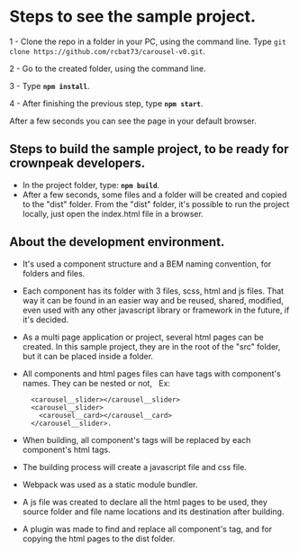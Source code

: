 # Steps to see the sample project.

1 - Clone the repo in a folder in your PC, using the command line. Type `git clone https://github.com/rcbat73/carousel-v0.git`.

2 - Go to the created folder, using the command line.

3 - Type **`npm install`**.

4 - After finishing the previous step, type **`npm start`**.

After a few seconds you can see the page in your default browser.


## Steps to build the sample project, to be ready for crownpeak developers.

- In the project folder, type: **`npm build`**.
- After a few seconds, some files and a folder will be created and copied to the "dist" folder.
From the "dist" folder, it's possible to run the project locally, just open the index.html file in a browser.


## About the development environment.

- It's used a component structure and a BEM naming convention, for folders and files.
- Each component has its folder with 3 files, scss, html and js files. 
That way it can be found in an easier way and be reused, shared, modified, even 
used with any other javascript library or framework in the future, if it's decided.
- As a multi page application or project, several html pages can be created. 
In this sample project, they are in the root of the "src" folder, but it can be placed inside a folder.
- All components and html pages files can have tags with component's names. They can be nested or not,
  Ex:
  ```
    <carousel__slider></carousel__slider>
    <carousel__slider>
      <carousel__card></carousel__card>
    </carousel__slider>.
  ```
  
- When building, all component's tags will be replaced by each component's html tags.
- The building process will create a javascript file and css file.
- Webpack was used as a static module bundler.
- A js file was created to declare all the html pages to be used, 
they source folder and file name locations and its destination after building.
- A plugin was made to find and replace all component's tag, 
and for copying the html pages to the dist folder.
